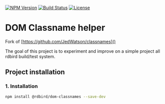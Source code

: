 [![NPM Version][package-version-svg]][package-url] 
[![Build Status][circleci-svg]][circleci-url] 
[![License][license-image]][license-url]

# DOM Classname helper

Fork of [https://github.com/JedWatson/classnames]()

The goal of this project is to experiment and improve on a simple project all rdbird build/test system.

## Project installation

### 1. Installation
```sh
npm install @rdbird/dom-classnames --save-dev
```

[package-version-svg]: https://img.shields.io/npm/v/@rdbird/dom-classnames.svg?style=flat-square
[package-url]: https://www.npmjs.com/package/@rdbird/dom-classnames
[circleci-svg]: https://circleci.com/gh/RdBird/dom-classnames.svg?style=shield
[circleci-url]: https://circleci.com/gh/RdBird/dom-classnames
[license-image]: http://img.shields.io/badge/license-MIT-green.svg?style=flat-square
[license-url]: LICENSE
